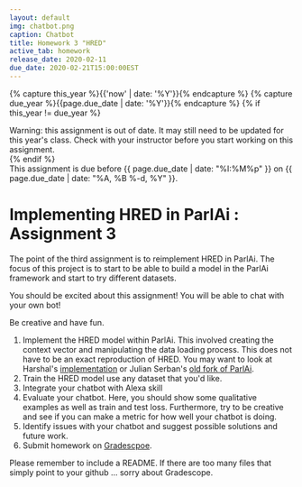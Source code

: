 ```yaml
---
layout: default
img: chatbot.png
caption: Chatbot
title: Homework 3 "HRED"
active_tab: homework
release_date: 2020-02-11
due_date: 2020-02-21T15:00:00EST
---
```


<!-- Check whether the assignment is up to date -->
{% capture this_year %}{{'now' | date: '%Y'}}{% endcapture %}
{% capture due_year %}{{page.due_date | date: '%Y'}}{% endcapture %}
{% if this_year != due_year %} 
<div class="alert alert-danger">
Warning: this assignment is out of date.  It may still need to be updated for this year's class.  Check with your instructor before you start working on this assignment.
</div>
{% endif %}
<!-- End of check whether the assignment is up to date -->

<div class="alert alert-info">
This assignment is due before {{ page.due_date | date: "%I:%M%p" }} on {{ page.due_date | date: "%A, %B %-d, %Y" }}.
</div>


Implementing HRED in ParlAi  <span class="text-muted">: Assignment 3</span> 
=============================================================

The point of the third assignment is to reimplement HRED in ParlAi. The focus of this project is to start to be able to build a model in the ParlAi framework and start to try different datasets. 

You should be excited about this assignment! You will be able to chat with your own bot!

Be creative and have fun.
 

1. Implement the HRED model within ParlAi. This involved creating the context vector and manipulating the data loading process. This does not have to be an exact reproduction of HRED. You may want to look at Harshal's [implementation](https://github.com/hsgodhia/hred) or Julian Serban's [old fork of ParlAi](https://github.com/julianser/ParlAI).
2. Train the HRED model use any dataset that you'd like.
3. Integrate your chatbot with Alexa skill
4. Evaluate your chatbot. Here, you should show some qualitative examples as well as train and test loss. Furthermore, try to be creative and see if you can make a metric for how well your chatbot is doing. 
5. Identify issues with your chatbot and suggest possible solutions and future work.
6. Submit homework on [Gradescpoe](https://www.gradescope.com/courses/85654).

Please remember to include a README. If there are too many files that simply point to your github ... sorry about Gradescope.

